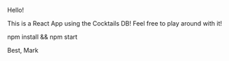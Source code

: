 Hello!

This is a React App using the Cocktails DB! Feel free to play around with it! 

npm install && npm start

Best,
Mark